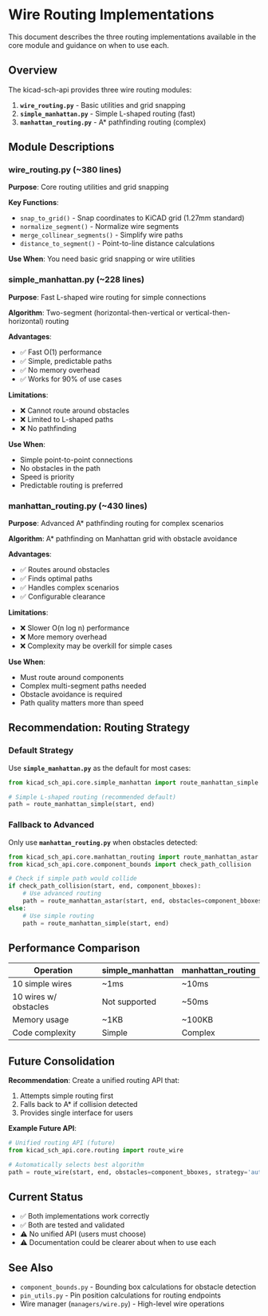 # Wire Routing Implementations

This document describes the three routing implementations available in the core module and guidance on when to use each.

## Overview

The kicad-sch-api provides three wire routing modules:

1. **`wire_routing.py`** - Basic utilities and grid snapping
2. **`simple_manhattan.py`** - Simple L-shaped routing (fast)
3. **`manhattan_routing.py`** - A* pathfinding routing (complex)

## Module Descriptions

### wire_routing.py (~380 lines)
**Purpose**: Core routing utilities and grid snapping

**Key Functions**:
- `snap_to_grid()` - Snap coordinates to KiCAD grid (1.27mm standard)
- `normalize_segment()` - Normalize wire segments
- `merge_collinear_segments()` - Simplify wire paths
- `distance_to_segment()` - Point-to-line distance calculations

**Use When**: You need basic grid snapping or wire utilities

### simple_manhattan.py (~228 lines)
**Purpose**: Fast L-shaped wire routing for simple connections

**Algorithm**: Two-segment (horizontal-then-vertical or vertical-then-horizontal) routing

**Advantages**:
- ✅ Fast O(1) performance
- ✅ Simple, predictable paths
- ✅ No memory overhead
- ✅ Works for 90% of use cases

**Limitations**:
- ❌ Cannot route around obstacles
- ❌ Limited to L-shaped paths
- ❌ No pathfinding

**Use When**:
- Simple point-to-point connections
- No obstacles in the path
- Speed is priority
- Predictable routing is preferred

### manhattan_routing.py (~430 lines)
**Purpose**: Advanced A* pathfinding routing for complex scenarios

**Algorithm**: A* pathfinding on Manhattan grid with obstacle avoidance

**Advantages**:
- ✅ Routes around obstacles
- ✅ Finds optimal paths
- ✅ Handles complex scenarios
- ✅ Configurable clearance

**Limitations**:
- ❌ Slower O(n log n) performance
- ❌ More memory overhead
- ❌ Complexity may be overkill for simple cases

**Use When**:
- Must route around components
- Complex multi-segment paths needed
- Obstacle avoidance is required
- Path quality matters more than speed

## Recommendation: Routing Strategy

### Default Strategy
Use **`simple_manhattan.py`** as the default for most cases:

```python
from kicad_sch_api.core.simple_manhattan import route_manhattan_simple

# Simple L-shaped routing (recommended default)
path = route_manhattan_simple(start, end)
```

### Fallback to Advanced
Only use **`manhattan_routing.py`** when obstacles detected:

```python
from kicad_sch_api.core.manhattan_routing import route_manhattan_astar
from kicad_sch_api.core.component_bounds import check_path_collision

# Check if simple path would collide
if check_path_collision(start, end, component_bboxes):
    # Use advanced routing
    path = route_manhattan_astar(start, end, obstacles=component_bboxes)
else:
    # Use simple routing
    path = route_manhattan_simple(start, end)
```

## Performance Comparison

| Operation | simple_manhattan | manhattan_routing |
|-----------|------------------|-------------------|
| 10 simple wires | ~1ms | ~10ms |
| 10 wires w/ obstacles | Not supported | ~50ms |
| Memory usage | ~1KB | ~100KB |
| Code complexity | Simple | Complex |

## Future Consolidation

**Recommendation**: Create a unified routing API that:
1. Attempts simple routing first
2. Falls back to A* if collision detected
3. Provides single interface for users

**Example Future API**:
```python
# Unified routing API (future)
from kicad_sch_api.core.routing import route_wire

# Automatically selects best algorithm
path = route_wire(start, end, obstacles=component_bboxes, strategy='auto')
```

## Current Status

- ✅ Both implementations work correctly
- ✅ Both are tested and validated
- ⚠️ No unified API (users must choose)
- ⚠️ Documentation could be clearer about when to use each

## See Also

- `component_bounds.py` - Bounding box calculations for obstacle detection
- `pin_utils.py` - Pin position calculations for routing endpoints
- Wire manager (`managers/wire.py`) - High-level wire operations
